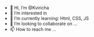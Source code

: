 - 👋 Hi, I’m @Kviricha
- 👀 I’m interested in <Mobile Development/> 
- 🌱 I’m currently learning: Html, CSS, JS
- 💞️ I’m looking to collaborate on ...
- 📫 How to reach me ...

<!---
Kviricha/Kviricha is a ✨ special ✨ repository because its `README.md` (this file) appears on your GitHub profile.
You can click the Preview link to take a look at your changes.
--->
